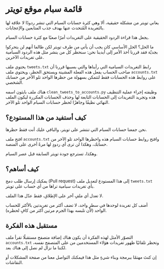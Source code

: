 # قائمة سبام موقع تويتر
يعاني تويتر من مشكلة حقيقية، ألا وهي كثرة حسابات السبام التي تنشر ردودًا لا علاقة لها بالتغريدة المُتحدث عنها بهدف جذب المتابعين والإعجابات.

يجعل هذا قراءة الردود الحقيقية على التغريدات أمرًا صعبًا مع كثرة حسابات السبام.

ما الحل؟ الحل الأساسي كان يجب أن يأتي من طرف تويتر لكن طالما أنهم لن يتحركوا بجديّة فقد قررنا أخذ الأمر إلى أيدينا نحن: سنحظر كل من ينشر مثل هذه الردود السبامية على تغريدات الآخرين.

يحتوي ملف `tweets.txt` رابط التغريدات السبامية التي رأيناها والتي بسببها قررنا أن صاحب الحساب يفعل هذه الفعلة المشينة ويستحق الحظر، ويحتوي ملف `accounts.txt` على روابط هذه الحسابات فقط لتتمكن بسهولة من حظرها الواحد تلو الآخر من حسابك الشخصي.

هناك ملف بايثون اسمه `clean_tweets_to_accounts.py` وظيفته إجراء عملية التنظيف هذه وتجريد التغريدات إلى الحسابات التابعة لها وحذف الحسابات المكررة ليكون الملف النهائي نظيفًا وجاهزًا لحظر حسابات السبام الواحد تلو الآخر.

## كيف أستفيد من هذا المستودع؟

نحن جمعنا حسابات السبام التي تنتشر على تويتر، والباقي عليك أنت فقط حظرها.

افتح ملف `accounts.txt` وافتح روابط حسابات السبام هذه واحظرها الواحد تلو الآخر من حسابك، وهكذا لن ترى أي ردودٍ لها مرةً أخرى على المنصة.

وهكذا، تسترجع جودة تويتر السابقة قبل عصر السبام.

## كيف أساهم؟

يمكنك إرسال طلب دمج (Pull request) إلى هذا المستودع لتعديل ملف `tweets.txt`  بأي تغريدات سبامية تراها من أي حساب على تويتر.

لا تعدل أي ملفٍ آخر على الإطلاق، فقط عدّل هذا الملف.

أضف كل تغريدة لوحدها في سطرٍ واحد، لا تضف أكثر من تغريدتين بالأكثر للحساب الواحد (لأن تلبسه بهذا الجرم مرتين أكثر من كافٍ لحظره).

## مستقبل هذه الفكرة

التصوّر الأمثل لهذه الفكرة أن يكون هناك إضافة متصفح مستقبلًا تقرأ ملف `accounts.txt` وتحظر تلقائيًا ظهور تغريدات هؤلاء المستخدمين من على المتصفح نفسه، لكننا ما نزال لم نصل إلى هناك بعد.

إن كنتَ مهتمًا ببرمجة وبناء شيءٍ مثل هذا فيمكنك التواصل معنا من صفحة المشكلات أو النقاشات.
